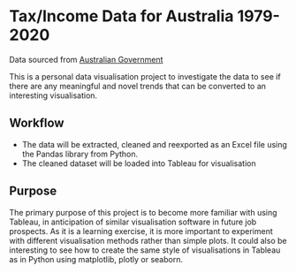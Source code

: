 # Tax/Income Data for Australia 1979-2020
Data sourced from [Australian Government](https://data.gov.au/dataset/ds-dga-f1a2c3d5-98d0-46b7-8b8c-742e65c6afa7/details?q=)

This is a personal data visualisation project to investigate the data to see if there are any meaningful and novel trends that can be converted to an interesting visualisation.

## Workflow
- The data will be extracted, cleaned and reexported as an Excel file using the Pandas library from Python.
- The cleaned dataset will be loaded into Tableau for visualisation

## Purpose
The primary purpose of this project is to become more familiar with using Tableau, in anticipation of similar visualisation software in future job prospects. As it is a learning exercise, it is more important to experiment with different visualisation methods rather than simple plots. It could also be interesting to see how to create the same style of visualisations in Tableau as in Python using matplotlib, plotly or seaborn.
